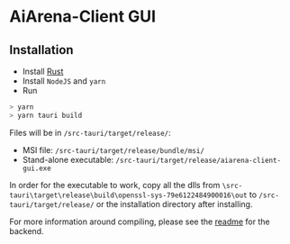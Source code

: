 # AiArena-Client GUI

## Installation
- Install [Rust](https://www.rust-lang.org/tools/install)
- Install `NodeJS` and `yarn`
- Run <br>
```bash
> yarn
> yarn tauri build
```

Files will be in `/src-tauri/target/release/`:
- MSI file: `/src-tauri/target/release/bundle/msi/`
- Stand-alone executable: `/src-tauri/target/release/aiarena-client-gui.exe`

In order for the executable to work, copy all the dlls from `\src-tauri\target\release\build\openssl-sys-79e6122484900016\out`
to `/src-tauri/target/release/` or the installation directory after installing.

For more information around compiling, please see the [readme](./backend/README.md) for the backend.